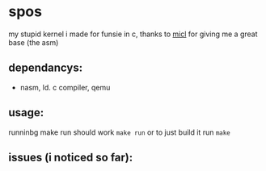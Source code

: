 # spos
my stupid kernel i made for funsie in c, thanks to [micl](https://micl.dev/) for giving me a great base (the asm)
## dependancys:
- nasm, ld. c compiler, qemu
## usage:
runninbg make run should work
```make run```
or to just build it run
```make```
## issues (i noticed so far):
